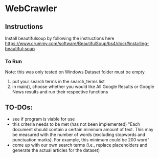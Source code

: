# WebCrawler

## Instructions
Install beautifulsoup by following the instructions here https://www.crummy.com/software/BeautifulSoup/bs4/doc/#installing-beautiful-soup

### To Run
Note: this was only tested on Windows
Dataset folder must be empty
1. put your search terms in the search_terms list
2. in main(), choose whether you would like All Google Results or Google News results and run their respective functions

## TO-DOs:
- see if program is viable for use
- this criteria needs to be met (has not been implemented)
"Each document should contain a certain minimum amount of text. This may be measured with the number of words (excluding stopwords and punctuation marks). For example, this minimum could be 200 word"
- come up with our own search terms (i.e., replace placeholders and generate the actual articles for the dataset)